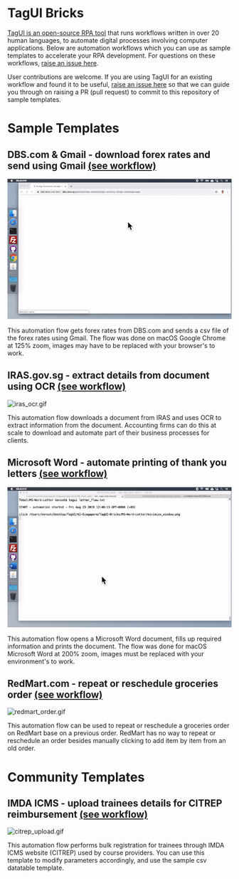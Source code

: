 # TagUI Bricks

[TagUI is an open-source RPA tool](https://github.com/kelaberetiv/TagUI) that runs workflows written in over 20 human languages, to automate digital processes involving computer applications. Below are automation workflows which you can use as sample templates to accelerate your RPA development. For questions on these workflows, [raise an issue here](https://github.com/aimakerspace/TagUI-Bricks/issues).

User contributions are welcome. If you are using TagUI for an existing workflow and found it to be useful, [raise an issue here](https://github.com/aimakerspace/TagUI-Bricks/issues) so that we can guide you through on raising a PR (pull request) to commit to this repository of sample templates.

# Sample Templates

## DBS.com & Gmail - download forex rates and send using Gmail [(see workflow)](https://github.com/aimakerspace/TagUI-Bricks/tree/master/DBS-Forex-Gmail)
  
![forex_gmail.gif](https://raw.githubusercontent.com/aimakerspace/TagUI-Bricks/master/DBS-Forex-Gmail/forex_gmail.gif)

This automation flow gets forex rates from DBS.com and sends a csv file of the forex rates using Gmail. The flow was done on macOS Google Chrome at 125% zoom, images may have to be replaced with your browser's to work.

## IRAS.gov.sg - extract details from document using OCR [(see workflow)](https://github.com/aimakerspace/TagUI-Bricks/tree/master/IRAS-Notice-OCR)
  
![iras_ocr.gif](https://raw.githubusercontent.com/aimakerspace/TagUI-Bricks/master/IRAS-Notice-OCR/iras_ocr.gif)

This automation flow downloads a document from IRAS and uses OCR to extract information from the document. Accounting firms can do this at scale to download and automate part of their business processes for clients.

## Microsoft Word - automate printing of thank you letters [(see workflow)](https://github.com/aimakerspace/TagUI-Bricks/tree/master/MS-Word-Letter)
  
![letter_flow.gif](https://raw.githubusercontent.com/aimakerspace/TagUI-Bricks/master/MS-Word-Letter/letter_flow.gif)

This automation flow opens a Microsoft Word document, fills up required information and prints the document. The flow was done for macOS Microsoft Word at 200% zoom, images must be replaced with your environment's to work.

## RedMart.com - repeat or reschedule groceries order [(see workflow)](https://github.com/aimakerspace/TagUI-Bricks/tree/master/RedMart-Order)
  
![redmart_order.gif](https://raw.githubusercontent.com/aimakerspace/TagUI-Bricks/master/RedMart-Order/redmart_order.gif)

This automation flow can be used to repeat or reschedule a groceries order on RedMart base on a previous order. RedMart has no way to repeat or reschedule an order besides manually clicking to add item by item from an old order.

# Community Templates

## IMDA ICMS - upload trainees details for CITREP reimbursement [(see workflow)](https://github.com/aimakerspace/TagUI-Bricks/tree/master/IMDA-ICMS-CITREP)

![citrep_upload.gif](https://raw.githubusercontent.com/aimakerspace/TagUI-Bricks/master/IMDA-ICMS-CITREP/citrep_upload.gif)

This automation flow performs bulk registration for trainees through IMDA ICMS website (CITREP) used by course providers. You can use this template to modify parameters accordingly, and use the sample csv datatable template.

